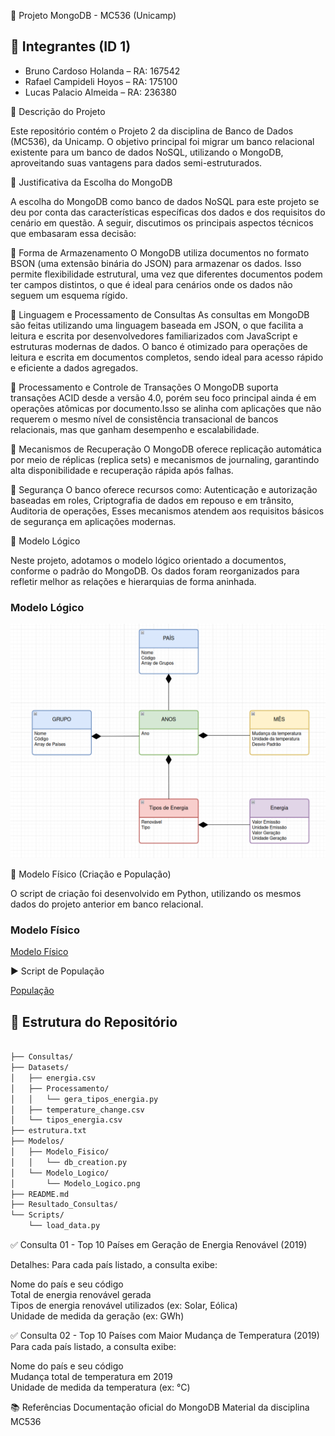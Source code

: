 📁 Projeto MongoDB - MC536 (Unicamp)

## 👥 Integrantes (ID 1)

- Bruno Cardoso Holanda  – RA: 167542
- Rafael Campideli Hoyos – RA: 175100  
- Lucas Palacio Almeida  – RA: 236380


📌 Descrição do Projeto

Este repositório contém o Projeto 2 da disciplina de Banco de Dados (MC536), da Unicamp. O objetivo principal foi migrar um banco relacional existente para um banco de dados NoSQL, utilizando o MongoDB, aproveitando suas vantagens para dados semi-estruturados.

🧠 Justificativa da Escolha do MongoDB

A escolha do MongoDB como banco de dados NoSQL para este projeto se deu por conta das características específicas dos dados e dos requisitos do cenário em questão. A seguir, discutimos os principais aspectos técnicos que embasaram essa decisão:

🔹 Forma de Armazenamento
O MongoDB utiliza documentos no formato BSON (uma extensão binária do JSON) para armazenar os dados. Isso permite flexibilidade estrutural, uma vez que diferentes documentos podem ter campos distintos, o que é ideal para cenários onde os dados não seguem um esquema rígido.


🔹 Linguagem e Processamento de Consultas
    As consultas em MongoDB são feitas utilizando uma linguagem baseada em JSON, o que facilita a leitura e escrita por desenvolvedores familiarizados com JavaScript e estruturas modernas de dados. O banco é otimizado para operações de leitura e escrita em documentos completos, sendo ideal para acesso rápido e eficiente a dados agregados.


🔹 Processamento e Controle de Transações
    O MongoDB suporta transações ACID desde a versão 4.0, porém seu foco principal ainda é em operações atômicas por documento.Isso se alinha com aplicações que não requerem o mesmo nível de consistência transacional de bancos relacionais, mas que ganham desempenho e escalabilidade.
    

🔹 Mecanismos de Recuperação
    O MongoDB oferece replicação automática por meio de réplicas (replica sets) e mecanismos de journaling, garantindo alta disponibilidade e recuperação rápida após falhas.

    

🔹 Segurança
O banco oferece recursos como: Autenticação e autorização baseadas em roles, Criptografia de dados em repouso e em trânsito, Auditoria de operações, Esses mecanismos atendem aos requisitos básicos de segurança em aplicações modernas.


    
📄 Modelo Lógico

Neste projeto, adotamos o modelo lógico orientado a documentos, conforme o padrão do MongoDB. Os dados foram reorganizados para refletir melhor as relações e hierarquias de forma aninhada.

### Modelo Lógico

![Modelo Lógico](Modelos/Modelo_Logico/Modelo_Logico.png)

🧱 Modelo Físico (Criação e População)

O script de criação  foi desenvolvido em Python, utilizando os mesmos dados do projeto anterior em banco relacional.

### Modelo Físico

[Modelo Físico](https://github.com/Palacio-dev/Projeto-MongoDB/tree/main/Modelos/Modelo_Fisico)

▶️ Script de População

[População](https://github.com/Palacio-dev/Projeto-MongoDB/tree/main/Scripts)

## 📁 Estrutura do Repositório
``` bash

├── Consultas/
├── Datasets/
│   ├── energia.csv
│   ├── Processamento/
│   │   └── gera_tipos_energia.py
│   ├── temperature_change.csv
│   └── tipos_energia.csv
├── estrutura.txt
├── Modelos/
│   ├── Modelo_Fisico/
│   │   └── db_creation.py
│   └── Modelo_Logico/
│       └── Modelo_Logico.png
├── README.md
├── Resultado_Consultas/
└── Scripts/
    └── load_data.py
```


✅ Consulta 01 - Top 10 Países em Geração de Energia Renovável (2019)

Detalhes:
Para cada país listado, a consulta exibe: 

Nome do país e seu código  
Total de energia renovável gerada  
Tipos de energia renovável utilizados (ex: Solar, Eólica)  
Unidade de medida da geração (ex: GWh)  


✅ Consulta 02 - Top 10 Países com Maior Mudança de Temperatura (2019)  
Para cada país listado, a consulta exibe:  

Nome do país e seu código  
Mudança total de temperatura em 2019  
Unidade de medida da temperatura (ex: °C)




📚 Referências
    Documentação oficial do MongoDB
    Material da disciplina MC536
    
    



